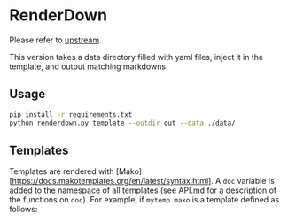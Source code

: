 # RenderDown

Please refer to [upstream](https://github.com/jeffhung/RenderDown).

This version takes a data directory filled with yaml files, inject it in the template, and output matching markdowns.

## Usage

```sh
pip install -r requirements.txt
python renderdown.py template --outdir out --data ./data/
```

## Templates

Templates are rendered with [Mako][https://docs.makotemplates.org/en/latest/syntax.html]. A `doc` variable is added to the
namespace of all templates (see [API.md](API.md#renderdown-DocManager)
for a description of the functions on `doc`). For example, if
`mytemp.mako` is a template defined as follows:

